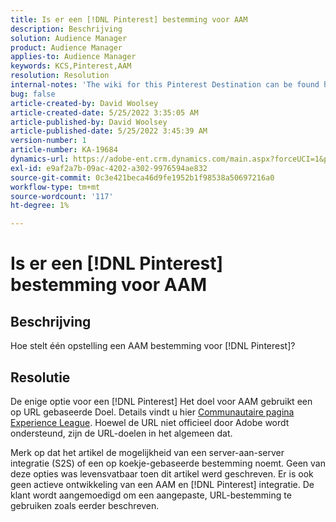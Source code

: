 ```yaml
---
title: Is er een [!DNL Pinterest] bestemming voor AAM
description: Beschrijving
solution: Audience Manager
product: Audience Manager
applies-to: Audience Manager
keywords: KCS,Pinterest,AAM
resolution: Resolution
internal-notes: 'The wiki for this Pinterest Destination can be found here: https://wiki.corp.adobe.com/display/MCPI/Pinterest+-+AAM+Destination+-+IN+DEVELOPMENT'
bug: false
article-created-by: David Woolsey
article-created-date: 5/25/2022 3:35:05 AM
article-published-by: David Woolsey
article-published-date: 5/25/2022 3:45:39 AM
version-number: 1
article-number: KA-19684
dynamics-url: https://adobe-ent.crm.dynamics.com/main.aspx?forceUCI=1&pagetype=entityrecord&etn=knowledgearticle&id=0a2b6ba9-dbdb-ec11-a7b6-0022480b01c5
exl-id: e9af2a7b-09ac-4202-a302-9976594ae832
source-git-commit: 0c3e421beca46d9fe1952b1f98538a50697216a0
workflow-type: tm+mt
source-wordcount: '117'
ht-degree: 1%

---
```


# Is er een [!DNL Pinterest] bestemming voor AAM

## Beschrijving


Hoe stelt één opstelling een AAM bestemming voor [!DNL Pinterest]?


## Resolutie


De enige optie voor een [!DNL Pinterest] Het doel voor AAM gebruikt een op URL gebaseerde Doel. Details vindt u hier [Communautaire pagina Experience League](https://experienceleaguecommunities.adobe.com/t5/adobe-audience-manager-questions/pinterest-destination/td-p/434687). Hoewel de URL niet officieel door Adobe wordt ondersteund, zijn de URL-doelen in het algemeen dat.

Merk op dat het artikel de mogelijkheid van een server-aan-server integratie (S2S) of een op koekje-gebaseerde bestemming noemt. Geen van deze opties was levensvatbaar toen dit artikel werd geschreven. Er is ook geen actieve ontwikkeling van een AAM en [!DNL Pinterest] integratie. De klant wordt aangemoedigd om een aangepaste, URL-bestemming te gebruiken zoals eerder beschreven.

